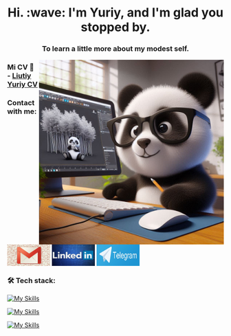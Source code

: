 <h1 align="center">Hi. :wave: I'm Yuriy, and I'm glad you stopped by.</h1>
<h3 align="center">To learn a little more about my modest self.</h3>
<img align="right" alt="Coding" width="430" src='./img/panda.jpg' />

### Mi CV :notebook: - [Liutiy Yuriy CV](https://drive.google.com/file/d/1wW3w-3c5e6-UYfYkd2aS3XdxSij839_n/view?usp=sharing)

### Contact with me:

<p align="left">
<a href="mailto:lutiywork25@gmail.com" target="blank"><img align="center" src="./img/gmail.jpg" alt="gmail Liutiy Yuriy"  width="100" height="50"/></a>
<a href="https://www.linkedin.com/in/lutiyweb/" target="blank"><img align="center" src="./img/link.jpg" alt="linkedin Liutiy Yuriy" width="100" height="50"/></a>
<a href="https://t.me/Piligrim1990" target="blank"><img align="center" src="./img/tg.jpg" alt="Telegram Liutiy Yuriy" width="100" height="50"/></a>
</p>

<h3 align="left">🛠 Tech stack:</h3>

[![My Skills](https://skillicons.dev/icons?i=html,css,js,ts,vue,nuxtjs)](https://skillicons.dev)

[![My Skills](https://skillicons.dev/icons?i=scss,materialui,bootstrap,vuetify)](https://skillicons.dev)

[![My Skills](https://skillicons.dev/icons?i=github,webpack,gulp,nodejs,npm)](https://skillicons.dev)
